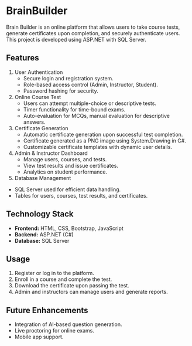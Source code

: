# BrainBuilder
Brain Builder is an online platform that allows users to take course tests, generate certificates upon completion, and securely authenticate users. This project is developed using ASP.NET with SQL Server.

## Features
1. User Authentication
    - Secure login and registration system.
    - Role-based access control (Admin, Instructor, Student).
    - Password hashing for security.
2. Online Course Test
    - Users can attempt multiple-choice or descriptive tests.
    - Timer functionality for time-bound exams.
    - Auto-evaluation for MCQs, manual evaluation for descriptive answers.
3. Certificate Generation
    - Automatic certificate generation upon successful test completion.
    - Certificate generated as a PNG image using System.Drawing in C#.
    - Customizable certificate templates with dynamic user details.
4. Admin & Instructor Dashboard
    - Manage users, courses, and tests.
    - View test results and issue certificates.
    - Analytics on student performance.
5. Database Management
- SQL Server used for efficient data handling.
- Tables for users, courses, test results, and certificates.
## Technology Stack
- **Frontend:** HTML, CSS, Bootstrap, JavaScript
- **Backend:** ASP.NET (C#)
- **Database:** SQL Server
  
## Usage
1. Register or log in to the platform.
2. Enroll in a course and complete the test.
3. Download the certificate upon passing the test.
4. Admin and instructors can manage users and generate reports.
   
## Future Enhancements
- Integration of AI-based question generation.
- Live proctoring for online exams.
- Mobile app support.
